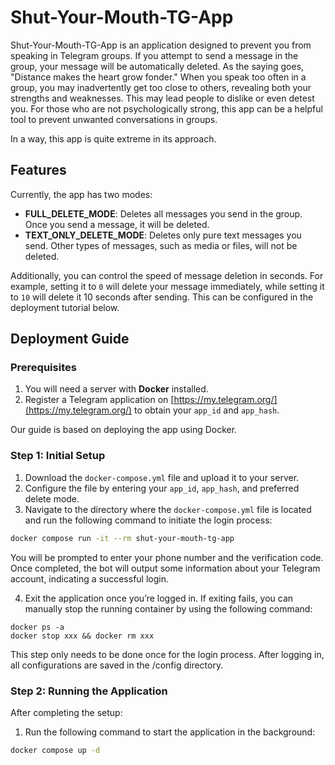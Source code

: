 # Shut-Your-Mouth-TG-App

Shut-Your-Mouth-TG-App is an application designed to prevent you from speaking in Telegram groups. If you attempt to send a message in the group, your message will be automatically deleted. As the saying goes, "Distance makes the heart grow fonder." When you speak too often in a group, you may inadvertently get too close to others, revealing both your strengths and weaknesses. This may lead people to dislike or even detest you. For those who are not psychologically strong, this app can be a helpful tool to prevent unwanted conversations in groups.

In a way, this app is quite extreme in its approach.

## Features

Currently, the app has two modes:

- **FULL_DELETE_MODE**: Deletes all messages you send in the group. Once you send a message, it will be deleted.
- **TEXT_ONLY_DELETE_MODE**: Deletes only pure text messages you send. Other types of messages, such as media or files, will not be deleted.

Additionally, you can control the speed of message deletion in seconds. For example, setting it to `0` will delete your message immediately, while setting it to `10` will delete it 10 seconds after sending. This can be configured in the deployment tutorial below.

## Deployment Guide

### Prerequisites

1. You will need a server with **Docker** installed.
2. Register a Telegram application on [https://my.telegram.org/](https://my.telegram.org/) to obtain your `app_id` and `app_hash`.

Our guide is based on deploying the app using Docker.

### Step 1: Initial Setup

1. Download the `docker-compose.yml` file and upload it to your server.
2. Configure the file by entering your `app_id`, `app_hash`, and preferred delete mode.
3. Navigate to the directory where the `docker-compose.yml` file is located and run the following command to initiate the login process:

```bash
docker compose run -it --rm shut-your-mouth-tg-app
```
You will be prompted to enter your phone number and the verification code. Once completed, the bot will output some information about your Telegram account, indicating a successful login.

4. Exit the application once you’re logged in. If exiting fails, you can manually stop the running container by using the following command:
```
docker ps -a
docker stop xxx && docker rm xxx
```
This step only needs to be done once for the login process. After logging in, all configurations are saved in the /config directory.

### Step 2: Running the Application

After completing the setup:

1. Run the following command to start the application in the background:

```bash
docker compose up -d
```
